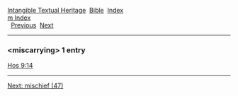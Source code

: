 [Intangible Textual Heritage](../../index)  [Bible](../index) 
[Index](index)   
[m Index](_m_)  
  [Previous](c07468)  [Next](c07470) 

------------------------------------------------------------------------

### &lt;miscarrying&gt; 1 entry

[Hos 9:14](../kjv/hos009.htm#014)  

------------------------------------------------------------------------

[Next: mischief (47)](c07470)
